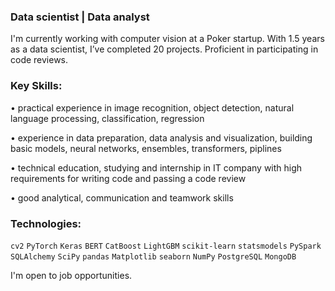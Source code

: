 ### Data scientist | Data analyst

I'm currently working with computer vision at a Poker startup. With 1.5 years as a data scientist, I’ve completed 20 projects. Proficient in participating in code reviews.

### Key Skills:
• practical experience in image recognition, object detection, natural language processing, classification, regression

• experience in data preparation, data analysis and visualization, building basic models, neural networks, ensembles, transformers, piplines

• technical education, studying and internship in IT company with high requirements for writing code and passing a code review

• good analytical, communication and teamwork skills

### Technologies:
`cv2` `PyTorch` `Keras` `BERT` `CatBoost` `LightGBM` `scikit-learn` `statsmodels` `PySpark` `SQLAlchemy` `SciPy` `pandas`
`Matplotlib` `seaborn` `NumPy` `PostgreSQL` `MongoDB`

I'm open to job opportunities.
